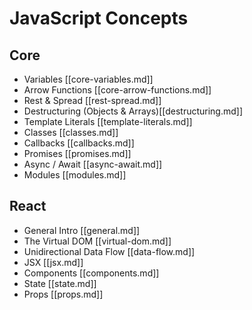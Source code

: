 # JavaScript Concepts

## Core

 - Variables [[core-variables.md]]
 - Arrow Functions [[core-arrow-functions.md]]
 - Rest & Spread [[rest-spread.md]]
 - Destructuring (Objects & Arrays)[[destructuring.md]]
 - Template Literals [[template-literals.md]]
 - Classes [[classes.md]]
 - Callbacks [[callbacks.md]]
 - Promises [[promises.md]]
 - Async / Await [[async-await.md]]
 - Modules [[modules.md]]

## React

 - General Intro [[general.md]]
 - The Virtual DOM [[virtual-dom.md]]
 - Unidirectional Data Flow [[data-flow.md]]
 - JSX [[jsx.md]]
 - Components [[components.md]]
 - State [[state.md]]
 - Props [[props.md]]